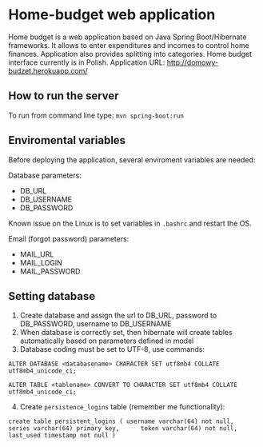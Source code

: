 # Home-budget web application
Home budget is a web application based on Java Spring Boot/Hibernate frameworks. It allows to enter expenditures and incomes to control home finances. Application also provides splitting into categories. 
Home budget interface currently is in Polish. Application URL: http://domowy-budzet.herokuapp.com/

## How to run the server
To run from command line type:
`mvn spring-boot:run`

## Enviromental variables

Before deploying the application, several enviroment variables are needed:

Database parameters:

- DB_URL
- DB_USERNAME
- DB_PASSWORD

Known issue on the Linux is to set variables in `.bashrc` and restart the OS.

Email (forgot password) parameters:

- MAIL_URL
- MAIL_LOGIN
- MAIL_PASSWORD

## Setting database

1. Create database and assign the url to DB_URL, password to DB_PASSWORD, username to DB_USERNAME
2. When database is correctly set, then hibernate will create tables automatically based on parameters defined in model
3. Database coding must be set to UTF-8, use commands:

`ALTER DATABASE <databasename> CHARACTER SET utf8mb4 COLLATE utf8mb4_unicode_ci;`

`ALTER TABLE <tablename> CONVERT TO CHARACTER SET utf8mb4 COLLATE utf8mb4_unicode_ci;`

4. Create `persistence_logins` table (remember me functionality): 

`create table persistent_logins (
	username varchar(64) not null, 
	series varchar(64) primary key, 	
	token varchar(64) not null,
	last_used timestamp not null
)`